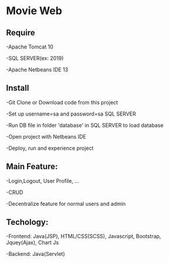 # Movie Web

## Require
-Apache Tomcat 10

-SQL SERVER(ex: 2019)

-Apache Netbeans IDE 13


## Install
-Git Clone or Download code from this project

-Set up username=sa and password=sa SQL SERVER

-Run DB file in folder 'database' in SQL SERVER to load database

-Open project with Netbeans IDE

-Deploy, run and experience project


## Main Feature:
-Login,Logout, User Profile, ...

-CRUD

-Decentralize feature for normal users and admin


## Techology:
-Frontend: Java(JSP), HTML/CSS(SCSS), Javascript, Bootstrap, Jquey(Ajax), Chart Js

-Backend: Java(Servlet)
